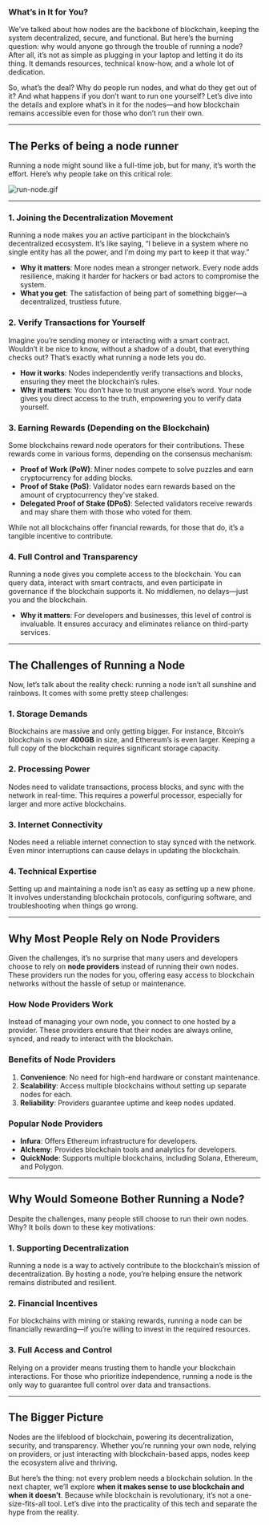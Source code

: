 ### **What’s in It for You?**

We’ve talked about how nodes are the backbone of blockchain, keeping the system decentralized, secure, and functional. But here’s the burning question: why would anyone go through the trouble of running a node? After all, it’s not as simple as plugging in your laptop and letting it do its thing. It demands resources, technical know-how, and a whole lot of dedication.

So, what’s the deal? Why do people run nodes, and what do they get out of it? And what happens if you don’t want to run one yourself? Let’s dive into the details and explore what’s in it for the nodes—and how blockchain remains accessible even for those who don’t run their own.

---

## **The Perks of being a node runner**

Running a node might sound like a full-time job, but for many, it’s worth the effort. Here’s why people take on this critical role:

![run-node.gif](https://prod-files-secure.s3.us-west-2.amazonaws.com/242e655f-b43c-479d-b617-372c15b0a064/901020ca-2f56-4950-b4cf-a5c46fa00906/run-node.gif)

---

### **1. Joining the Decentralization Movement**

Running a node makes you an active participant in the blockchain’s decentralized ecosystem. It’s like saying, “I believe in a system where no single entity has all the power, and I’m doing my part to keep it that way.”

- **Why it matters**: More nodes mean a stronger network. Every node adds resilience, making it harder for hackers or bad actors to compromise the system.
- **What you get**: The satisfaction of being part of something bigger—a decentralized, trustless future.

### **2. Verify Transactions for Yourself**

Imagine you’re sending money or interacting with a smart contract. Wouldn’t it be nice to know, without a shadow of a doubt, that everything checks out? That’s exactly what running a node lets you do.

- **How it works**: Nodes independently verify transactions and blocks, ensuring they meet the blockchain’s rules.
- **Why it matters**: You don’t have to trust anyone else’s word. Your node gives you direct access to the truth, empowering you to verify data yourself.

### **3. Earning Rewards (Depending on the Blockchain)**

Some blockchains reward node operators for their contributions. These rewards come in various forms, depending on the consensus mechanism:

- **Proof of Work (PoW)**: Miner nodes compete to solve puzzles and earn cryptocurrency for adding blocks.
- **Proof of Stake (PoS)**: Validator nodes earn rewards based on the amount of cryptocurrency they’ve staked.
- **Delegated Proof of Stake (DPoS)**: Selected validators receive rewards and may share them with those who voted for them.

While not all blockchains offer financial rewards, for those that do, it’s a tangible incentive to contribute.

### **4. Full Control and Transparency**

Running a node gives you complete access to the blockchain. You can query data, interact with smart contracts, and even participate in governance if the blockchain supports it. No middlemen, no delays—just you and the blockchain.

- **Why it matters**: For developers and businesses, this level of control is invaluable. It ensures accuracy and eliminates reliance on third-party services.

---

## **The Challenges of Running a Node**

Now, let’s talk about the reality check: running a node isn’t all sunshine and rainbows. It comes with some pretty steep challenges:

### **1. Storage Demands**

Blockchains are massive and only getting bigger. For instance, Bitcoin’s blockchain is over **400GB** in size, and Ethereum’s is even larger. Keeping a full copy of the blockchain requires significant storage capacity.

### **2. Processing Power**

Nodes need to validate transactions, process blocks, and sync with the network in real-time. This requires a powerful processor, especially for larger and more active blockchains.

### **3. Internet Connectivity**

Nodes need a reliable internet connection to stay synced with the network. Even minor interruptions can cause delays in updating the blockchain.

### **4. Technical Expertise**

Setting up and maintaining a node isn’t as easy as setting up a new phone. It involves understanding blockchain protocols, configuring software, and troubleshooting when things go wrong.

---

## **Why Most People Rely on Node Providers**

Given the challenges, it’s no surprise that many users and developers choose to rely on **node providers** instead of running their own nodes. These providers run the nodes for you, offering easy access to blockchain networks without the hassle of setup or maintenance.

### **How Node Providers Work**

Instead of managing your own node, you connect to one hosted by a provider. These providers ensure that their nodes are always online, synced, and ready to interact with the blockchain.

### **Benefits of Node Providers**

1. **Convenience**: No need for high-end hardware or constant maintenance.
2. **Scalability**: Access multiple blockchains without setting up separate nodes for each.
3. **Reliability**: Providers guarantee uptime and keep nodes updated.

### **Popular Node Providers**

- **Infura**: Offers Ethereum infrastructure for developers.
- **Alchemy**: Provides blockchain tools and analytics for developers.
- **QuickNode**: Supports multiple blockchains, including Solana, Ethereum, and Polygon.

---

## **Why Would Someone Bother Running a Node?**

Despite the challenges, many people still choose to run their own nodes. Why? It boils down to these key motivations:

### **1. Supporting Decentralization**

Running a node is a way to actively contribute to the blockchain’s mission of decentralization. By hosting a node, you’re helping ensure the network remains distributed and resilient.

### **2. Financial Incentives**

For blockchains with mining or staking rewards, running a node can be financially rewarding—if you’re willing to invest in the required resources.

### **3. Full Access and Control**

Relying on a provider means trusting them to handle your blockchain interactions. For those who prioritize independence, running a node is the only way to guarantee full control over data and transactions.

---

## **The Bigger Picture**

Nodes are the lifeblood of blockchain, powering its decentralization, security, and transparency. Whether you’re running your own node, relying on providers, or just interacting with blockchain-based apps, nodes keep the ecosystem alive and thriving.

But here’s the thing: not every problem needs a blockchain solution. In the next chapter, we’ll explore **when it makes sense to use blockchain and when it doesn’t**. Because while blockchain is revolutionary, it’s not a one-size-fits-all tool. Let’s dive into the practicality of this tech and separate the hype from the reality.